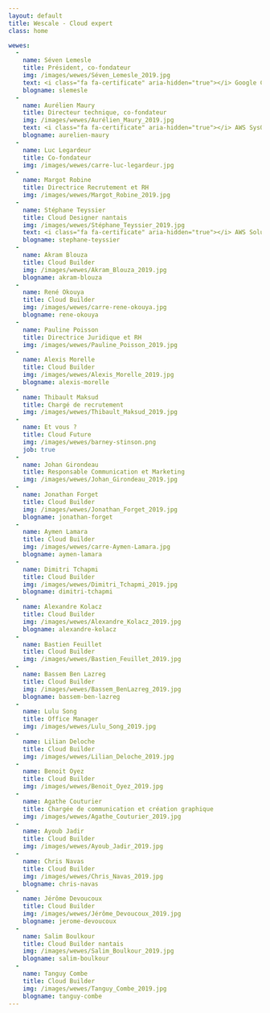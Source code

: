 ```yaml
---
layout: default
title: Wescale - Cloud expert
class: home

wewes:
  -
    name: Séven Lemesle
    title: Président, co-fondateur
    img: /images/wewes/Séven_Lemesle_2019.jpg
    text: <i class="fa fa-certificate" aria-hidden="true"></i> Google Cloud Platform Architect
    blogname: slemesle
  -
    name: Aurélien Maury
    title: Directeur technique, co-fondateur
    img: /images/wewes/Aurélien_Maury_2019.jpg
    text: <i class="fa fa-certificate" aria-hidden="true"></i> AWS SysOps Administrator
    blogname: aurelien-maury
  -
    name: Luc Legardeur
    title: Co-fondateur
    img: /images/wewes/carre-luc-legardeur.jpg
  -
    name: Margot Robine
    title: Directrice Recrutement et RH
    img: /images/wewes/Margot_Robine_2019.jpg
  -
    name: Stéphane Teyssier
    title: Cloud Designer nantais
    img: /images/wewes/Stéphane_Teyssier_2019.jpg
    text: <i class="fa fa-certificate" aria-hidden="true"></i> AWS Solution Architect Pro
    blogname: stephane-teyssier
  -
    name: Akram Blouza
    title: Cloud Builder
    img: /images/wewes/Akram_Blouza_2019.jpg
    blogname: akram-blouza
  -
    name: René Okouya
    title: Cloud Builder
    img: /images/wewes/carre-rene-okouya.jpg
    blogname: rene-okouya
  -
    name: Pauline Poisson
    title: Directrice Juridique et RH
    img: /images/wewes/Pauline_Poisson_2019.jpg
  -
    name: Alexis Morelle
    title: Cloud Builder
    img: /images/wewes/Alexis_Morelle_2019.jpg
    blogname: alexis-morelle
  -
    name: Thibault Maksud
    title: Chargé de recrutement
    img: /images/wewes/Thibault_Maksud_2019.jpg
  -
    name: Et vous ?
    title: Cloud Future
    img: /images/wewes/barney-stinson.png
    job: true
  -
    name: Johan Girondeau
    title: Responsable Communication et Marketing
    img: /images/wewes/Johan_Girondeau_2019.jpg
  -
    name: Jonathan Forget
    title: Cloud Builder
    img: /images/wewes/Jonathan_Forget_2019.jpg
    blogname: jonathan-forget
  -
    name: Aymen Lamara
    title: Cloud Builder
    img: /images/wewes/carre-Aymen-Lamara.jpg
    blogname: aymen-lamara
  -
    name: Dimitri Tchapmi
    title: Cloud Builder
    img: /images/wewes/Dimitri_Tchapmi_2019.jpg
    blogname: dimitri-tchapmi
  -
    name: Alexandre Kolacz
    title: Cloud Builder
    img: /images/wewes/Alexandre_Kolacz_2019.jpg
    blogname: alexandre-kolacz  
  -
    name: Bastien Feuillet
    title: Cloud Builder
    img: /images/wewes/Bastien_Feuillet_2019.jpg
  -
    name: Bassem Ben Lazreg
    title: Cloud Builder
    img: /images/wewes/Bassem_BenLazreg_2019.jpg
    blogname: bassem-ben-lazreg
  -
    name: Lulu Song
    title: Office Manager
    img: /images/wewes/Lulu_Song_2019.jpg
  -
    name: Lilian Deloche
    title: Cloud Builder
    img: /images/wewes/Lilian_Deloche_2019.jpg
  -
    name: Benoit Oyez
    title: Cloud Builder
    img: /images/wewes/Benoit_Oyez_2019.jpg   
  -
    name: Agathe Couturier
    title: Chargée de communication et création graphique
    img: /images/wewes/Agathe_Couturier_2019.jpg
  -
    name: Ayoub Jadir
    title: Cloud Builder
    img: /images/wewes/Ayoub_Jadir_2019.jpg
  -
    name: Chris Navas
    title: Cloud Builder
    img: /images/wewes/Chris_Navas_2019.jpg
    blogname: chris-navas
  -
    name: Jérôme Devoucoux
    title: Cloud Builder
    img: /images/wewes/Jérôme_Devoucoux_2019.jpg
    blogname: jerome-devoucoux
  -
    name: Salim Boulkour
    title: Cloud Builder nantais
    img: /images/wewes/Salim_Boulkour_2019.jpg
    blogname: salim-boulkour
  -
    name: Tanguy Combe
    title: Cloud Builder
    img: /images/wewes/Tanguy_Combe_2019.jpg
    blogname: tanguy-combe
---
```

